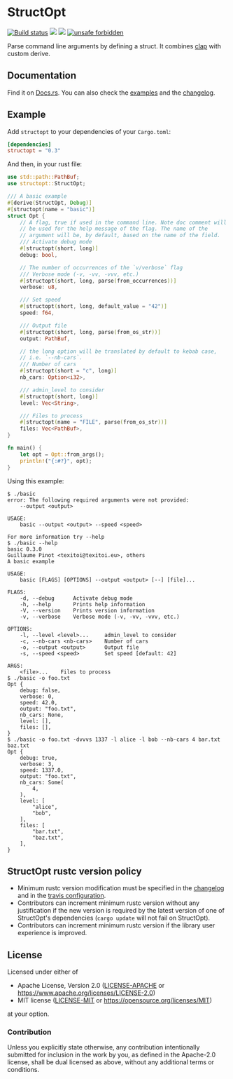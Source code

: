 # StructOpt

[![Build status](https://travis-ci.com/TeXitoi/structopt.svg?branch=master)](https://travis-ci.com/TeXitoi/structopt) [![](https://img.shields.io/crates/v/structopt.svg)](https://crates.io/crates/structopt) [![](https://docs.rs/structopt/badge.svg)](https://docs.rs/structopt)
[![unsafe forbidden](https://img.shields.io/badge/unsafe-forbidden-success.svg)](https://github.com/rust-secure-code/safety-dance/)

Parse command line arguments by defining a struct.  It combines [clap](https://crates.io/crates/clap) with custom derive.

## Documentation

Find it on [Docs.rs](https://docs.rs/structopt).  You can also check the [examples](https://github.com/TeXitoi/structopt/tree/master/examples) and the [changelog](https://github.com/TeXitoi/structopt/blob/master/CHANGELOG.md).

## Example

Add `structopt` to your dependencies of your `Cargo.toml`:
```toml
[dependencies]
structopt = "0.3"
```

And then, in your rust file:
```rust
use std::path::PathBuf;
use structopt::StructOpt;

/// A basic example
#[derive(StructOpt, Debug)]
#[structopt(name = "basic")]
struct Opt {
    // A flag, true if used in the command line. Note doc comment will
    // be used for the help message of the flag. The name of the
    // argument will be, by default, based on the name of the field.
    /// Activate debug mode
    #[structopt(short, long)]
    debug: bool,

    // The number of occurrences of the `v/verbose` flag
    /// Verbose mode (-v, -vv, -vvv, etc.)
    #[structopt(short, long, parse(from_occurrences))]
    verbose: u8,

    /// Set speed
    #[structopt(short, long, default_value = "42")]
    speed: f64,

    /// Output file
    #[structopt(short, long, parse(from_os_str))]
    output: PathBuf,

    // the long option will be translated by default to kebab case,
    // i.e. `--nb-cars`.
    /// Number of cars
    #[structopt(short = "c", long)]
    nb_cars: Option<i32>,

    /// admin_level to consider
    #[structopt(short, long)]
    level: Vec<String>,

    /// Files to process
    #[structopt(name = "FILE", parse(from_os_str))]
    files: Vec<PathBuf>,
}

fn main() {
    let opt = Opt::from_args();
    println!("{:#?}", opt);
}
```

Using this example:
```
$ ./basic
error: The following required arguments were not provided:
    --output <output>

USAGE:
    basic --output <output> --speed <speed>

For more information try --help
$ ./basic --help
basic 0.3.0
Guillaume Pinot <texitoi@texitoi.eu>, others
A basic example

USAGE:
    basic [FLAGS] [OPTIONS] --output <output> [--] [file]...

FLAGS:
    -d, --debug      Activate debug mode
    -h, --help       Prints help information
    -V, --version    Prints version information
    -v, --verbose    Verbose mode (-v, -vv, -vvv, etc.)

OPTIONS:
    -l, --level <level>...     admin_level to consider
    -c, --nb-cars <nb-cars>    Number of cars
    -o, --output <output>      Output file
    -s, --speed <speed>        Set speed [default: 42]

ARGS:
    <file>...    Files to process
$ ./basic -o foo.txt
Opt {
    debug: false,
    verbose: 0,
    speed: 42.0,
    output: "foo.txt",
    nb_cars: None,
    level: [],
    files: [],
}
$ ./basic -o foo.txt -dvvvs 1337 -l alice -l bob --nb-cars 4 bar.txt baz.txt
Opt {
    debug: true,
    verbose: 3,
    speed: 1337.0,
    output: "foo.txt",
    nb_cars: Some(
        4,
    ),
    level: [
        "alice",
        "bob",
    ],
    files: [
        "bar.txt",
        "baz.txt",
    ],
}
```

## StructOpt rustc version policy

- Minimum rustc version modification must be specified in the [changelog](https://github.com/TeXitoi/structopt/blob/master/CHANGELOG.md) and in the [travis configuration](https://github.com/TeXitoi/structopt/blob/master/.travis.yml).
- Contributors can increment minimum rustc version without any justification if the new version is required by the latest version of one of StructOpt's dependencies (`cargo update` will not fail on StructOpt).
- Contributors can increment minimum rustc version if the library user experience is improved.

## License

Licensed under either of

- Apache License, Version 2.0 ([LICENSE-APACHE](LICENSE-APACHE) or <https://www.apache.org/licenses/LICENSE-2.0>)
- MIT license ([LICENSE-MIT](LICENSE-MIT) or <https://opensource.org/licenses/MIT>)

at your option.

### Contribution

Unless you explicitly state otherwise, any contribution intentionally submitted
for inclusion in the work by you, as defined in the Apache-2.0 license, shall be
dual licensed as above, without any additional terms or conditions.
